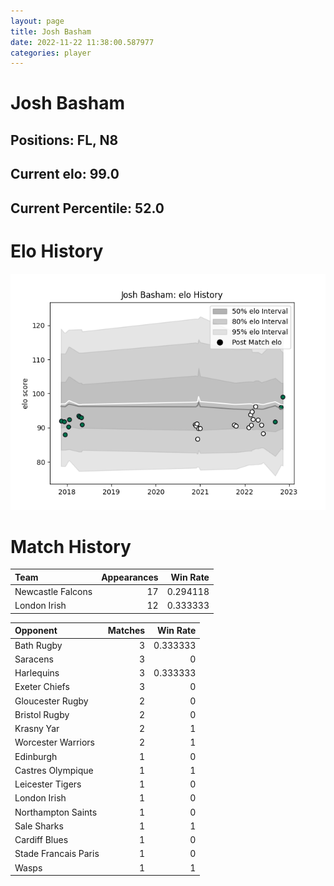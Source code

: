 ```yaml
---  
layout: page  
title: Josh Basham  
date: 2022-11-22 11:38:00.587977  
categories: player  
---
```

# Josh Basham

## Positions: FL, N8

## Current elo: 99.0

## Current Percentile: 52.0

# Elo History


![elo history](history_JoshBasham.png)
# Match History


| Team              |   Appearances |   Win Rate |
|:------------------|--------------:|-----------:|
| Newcastle Falcons |            17 |   0.294118 |
| London Irish      |            12 |   0.333333 |

| Opponent             |   Matches |   Win Rate |
|:---------------------|----------:|-----------:|
| Bath Rugby           |         3 |   0.333333 |
| Saracens             |         3 |   0        |
| Harlequins           |         3 |   0.333333 |
| Exeter Chiefs        |         3 |   0        |
| Gloucester Rugby     |         2 |   0        |
| Bristol Rugby        |         2 |   0        |
| Krasny Yar           |         2 |   1        |
| Worcester Warriors   |         2 |   1        |
| Edinburgh            |         1 |   0        |
| Castres Olympique    |         1 |   1        |
| Leicester Tigers     |         1 |   0        |
| London Irish         |         1 |   0        |
| Northampton Saints   |         1 |   0        |
| Sale Sharks          |         1 |   1        |
| Cardiff Blues        |         1 |   0        |
| Stade Francais Paris |         1 |   0        |
| Wasps                |         1 |   1        |